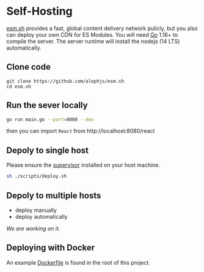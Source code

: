# Self-Hosting

[esm.sh](https://esm.sh) provides a fast, global content delivery network pulicly, but you also can deploy your own CDN for ES Modules. You will need [Go](https://golang.org/dl) 1.16+ to compile the server. The server runtime will install the nodejs (14 LTS) automatically.

## Clone code

```baseh
git clone https://github.com/alephjs/esm.sh
cd esm.sh
```

## Run the sever locally

```bash
go run main.go --port=8080 --dev
```

then you can import `React` from http://localhost:8080/react

## Depoly to single host

Please ensure the [supervisor](http://supervisord.org/) installed on your host machine.

```bash
sh ./scripts/deploy.sh
```

## Depoly to multiple hosts

- deploy manually
- deploy automatically

_We are working on it._

## Deploying with Docker

An example [Dockerfile](./Dockerfile) is found in the root of this project.
